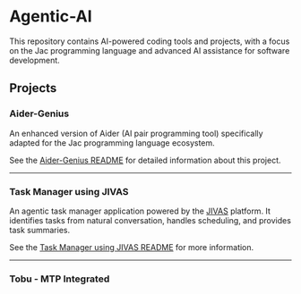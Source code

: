 # Agentic-AI

This repository contains AI-powered coding tools and projects, with a focus on the Jac programming language and advanced AI assistance for software development.

## Projects

### Aider-Genius
An enhanced version of Aider (AI pair programming tool) specifically adapted for the Jac programming language ecosystem.

See the [Aider-Genius README](./Aider-Genius/README.md) for detailed information about this project.

---

### Task Manager using JIVAS

An agentic task manager application powered by the [JIVAS](https://github.com/TrueSelph/jivas.git) platform. It identifies tasks from natural conversation, handles scheduling, and provides task summaries.

See the [Task Manager using JIVAS README](./task_manager_jivas/README.md) for more information.

---

### Tobu - MTP Integrated

